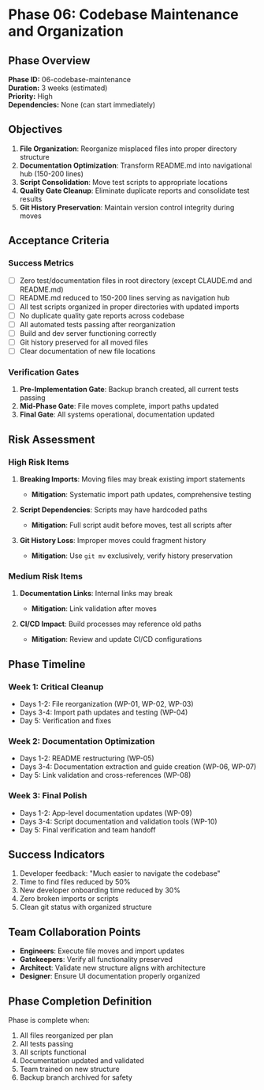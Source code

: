 # Phase 06: Codebase Maintenance and Organization

## Phase Overview

**Phase ID:** 06-codebase-maintenance  
**Duration:** 3 weeks (estimated)  
**Priority:** High  
**Dependencies:** None (can start immediately)

## Objectives

1. **File Organization**: Reorganize misplaced files into proper directory structure
2. **Documentation Optimization**: Transform README.md into navigational hub (150-200 lines)
3. **Script Consolidation**: Move test scripts to appropriate locations
4. **Quality Gate Cleanup**: Eliminate duplicate reports and consolidate test results
5. **Git History Preservation**: Maintain version control integrity during moves

## Acceptance Criteria

### Success Metrics
- [ ] Zero test/documentation files in root directory (except CLAUDE.md and README.md)
- [ ] README.md reduced to 150-200 lines serving as navigation hub
- [ ] All test scripts organized in proper directories with updated imports
- [ ] No duplicate quality gate reports across codebase
- [ ] All automated tests passing after reorganization
- [ ] Build and dev server functioning correctly
- [ ] Git history preserved for all moved files
- [ ] Clear documentation of new file locations

### Verification Gates
1. **Pre-Implementation Gate**: Backup branch created, all current tests passing
2. **Mid-Phase Gate**: File moves complete, import paths updated
3. **Final Gate**: All systems operational, documentation updated

## Risk Assessment

### High Risk Items
1. **Breaking Imports**: Moving files may break existing import statements
   - **Mitigation**: Systematic import path updates, comprehensive testing
   
2. **Script Dependencies**: Scripts may have hardcoded paths
   - **Mitigation**: Full script audit before moves, test all scripts after

3. **Git History Loss**: Improper moves could fragment history
   - **Mitigation**: Use `git mv` exclusively, verify history preservation

### Medium Risk Items
1. **Documentation Links**: Internal links may break
   - **Mitigation**: Link validation after moves
   
2. **CI/CD Impact**: Build processes may reference old paths
   - **Mitigation**: Review and update CI/CD configurations

## Phase Timeline

### Week 1: Critical Cleanup
- Days 1-2: File reorganization (WP-01, WP-02, WP-03)
- Days 3-4: Import path updates and testing (WP-04)
- Day 5: Verification and fixes

### Week 2: Documentation Optimization  
- Days 1-2: README restructuring (WP-05)
- Days 3-4: Documentation extraction and guide creation (WP-06, WP-07)
- Day 5: Link validation and cross-references (WP-08)

### Week 3: Final Polish
- Days 1-2: App-level documentation updates (WP-09)
- Days 3-4: Script documentation and validation tools (WP-10)
- Day 5: Final verification and team handoff

## Success Indicators

1. Developer feedback: "Much easier to navigate the codebase"
2. Time to find files reduced by 50%
3. New developer onboarding time reduced by 30%
4. Zero broken imports or scripts
5. Clean git status with organized structure

## Team Collaboration Points

- **Engineers**: Execute file moves and import updates
- **Gatekeepers**: Verify all functionality preserved
- **Architect**: Validate new structure aligns with architecture
- **Designer**: Ensure UI documentation properly organized

## Phase Completion Definition

Phase is complete when:
1. All files reorganized per plan
2. All tests passing
3. All scripts functional
4. Documentation updated and validated
5. Team trained on new structure
6. Backup branch archived for safety